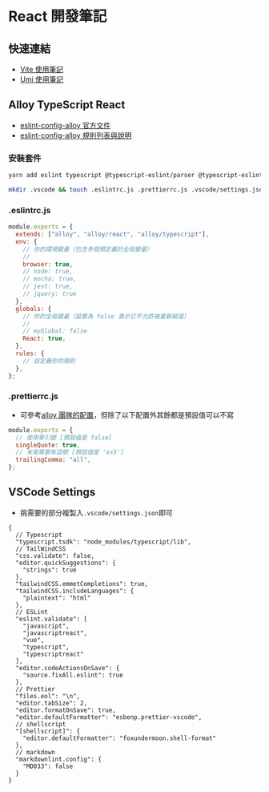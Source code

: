 # React 開發筆記

## 快速連結

- [Vite 使用筆記](vite.md)
- [Umi 使用筆記](umi.md)

## Alloy TypeScript React

- [eslint-config-alloy 官方文件](https://github.com/AlloyTeam/eslint-config-alloy/blob/master/README.zh-CN.md)
- [eslint-config-alloy 規則列表與說明](https://alloyteam.github.io/eslint-config-alloy/)

### 安裝套件

```bash
yarn add eslint typescript @typescript-eslint/parser @typescript-eslint/eslint-plugin eslint-plugin-react eslint-config-alloy --dev
```

```bash
mkdir .vscode && touch .eslintrc.js .prettierrc.js .vscode/settings.json
```

### .eslintrc.js

```js
module.exports = {
  extends: ["alloy", "alloy/react", "alloy/typescript"],
  env: {
    // 你的環境變量（包含多個預定義的全局變量）
    //
    browser: true,
    // node: true,
    // mocha: true,
    // jest: true,
    // jquery: true
  },
  globals: {
    // 你的全局變量（設置為 false 表示它不允許被重新賦值）
    //
    // myGlobal: false
    React: true,
  },
  rules: {
    // 自定義你的規則
  },
};
```

### .prettierrc.js

- 可參考[alloy 團隊的配置](https://github.com/AlloyTeam/eslint-config-alloy/blob/master/README.zh-CN.md#%E5%A6%82%E4%BD%95%E7%BB%93%E5%90%88-prettier-%E4%BD%BF%E7%94%A8)，但除了以下配置外其餘都是預設值可以不寫

```js
module.exports = {
  // 使用單引號 [預設值是 false]
  singleQuote: true,
  // 末尾需要有逗號 [預設值是 'es5']
  trailingComma: "all",
};
```

## VSCode Settings

- 挑需要的部分複製入`.vscode/settings.json`即可

```jsonc
{
  // Typescript
  "typescript.tsdk": "node_modules/typescript/lib",
  // TailWindCSS
  "css.validate": false,
  "editor.quickSuggestions": {
    "strings": true
  },
  "tailwindCSS.emmetCompletions": true,
  "tailwindCSS.includeLanguages": {
    "plaintext": "html"
  },
  // ESLint
  "eslint.validate": [
    "javascript",
    "javascriptreact",
    "vue",
    "typescript",
    "typescriptreact"
  ],
  "editor.codeActionsOnSave": {
    "source.fixAll.eslint": true
  },
  // Prettier
  "files.eol": "\n",
  "editor.tabSize": 2,
  "editor.formatOnSave": true,
  "editor.defaultFormatter": "esbenp.prettier-vscode",
  // shellscript
  "[shellscript]": {
    "editor.defaultFormatter": "foxundermoon.shell-format"
  },
  // markdown
  "markdownlint.config": {
    "MD033": false
  }
}
```

